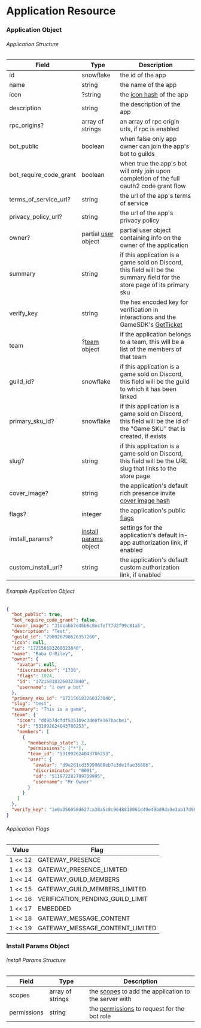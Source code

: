 # Application Resource

### Application Object

###### Application Structure

| Field                  | Type                                                                                      | Description                                                                                                               |
|------------------------|-------------------------------------------------------------------------------------------|---------------------------------------------------------------------------------------------------------------------------|
| id                     | snowflake                                                                                 | the id of the app                                                                                                         |
| name                   | string                                                                                    | the name of the app                                                                                                       |
| icon                   | ?string                                                                                   | the [icon hash](#DOCS_REFERENCE/image-formatting) of the app                                                              |
| description            | string                                                                                    | the description of the app                                                                                                |
| rpc_origins?           | array of strings                                                                          | an array of rpc origin urls, if rpc is enabled                                                                            |
| bot_public             | boolean                                                                                   | when false only app owner can join the app's bot to guilds                                                                |
| bot_require_code_grant | boolean                                                                                   | when true the app's bot will only join upon completion of the full oauth2 code grant flow                                 |
| terms_of_service_url?  | string                                                                                    | the url of the app's terms of service                                                                                     |
| privacy_policy_url?    | string                                                                                    | the url of the app's privacy policy                                                                                       |
| owner?                 | partial [user](#DOCS_RESOURCES_USER/user-object) object                                   | partial user object containing info on the owner of the application                                                       |
| summary                | string                                                                                    | if this application is a game sold on Discord, this field will be the summary field for the store page of its primary sku |
| verify_key             | string                                                                                    | the hex encoded key for verification in interactions and the GameSDK's [GetTicket](#DOCS_GAME_SDK_APPLICATIONS/getticket) |
| team                   | ?[team](#DOCS_TOPICS_TEAMS/data-models-team-object) object                                | if the application belongs to a team, this will be a list of the members of that team                                     |
| guild_id?              | snowflake                                                                                 | if this application is a game sold on Discord, this field will be the guild to which it has been linked                   |
| primary_sku_id?        | snowflake                                                                                 | if this application is a game sold on Discord, this field will be the id of the "Game SKU" that is created, if exists     |
| slug?                  | string                                                                                    | if this application is a game sold on Discord, this field will be the URL slug that links to the store page               |
| cover_image?           | string                                                                                    | the application's default rich presence invite [cover image hash](#DOCS_REFERENCE/image-formatting)                       |
| flags?                 | integer                                                                                   | the application's public [flags](#DOCS_RESOURCES_APPLICATION/application-object-application-flags)                        |
| install_params?        | [install params](#DOCS_RESOURCES_APPLICATION/application-object-application-flags) object | settings for the application's default in-app authorization link, if enabled                                              |
| custom_install_url?    | string                                                                                    | the application's default custom authorization link, if enabled                                                           |

###### Example Application Object

```json
{
  "bot_public": true,
  "bot_require_code_grant": false,
  "cover_image": "31deabb7e45b6c8ecfef77d2f99c81a5",
  "description": "Test",
  "guild_id": "290926798626357260",
  "icon": null,
  "id": "172150183260323840",
  "name": "Baba O-Riley",
  "owner": {
    "avatar": null,
    "discriminator": "1738",
    "flags": 1024,
    "id": "172150183260323840",
    "username": "i own a bot"
  },
  "primary_sku_id": "172150183260323840",
  "slug": "test",
  "summary": "This is a game",
  "team": {
    "icon": "dd9b7dcfdf5351b9c3de0fe167bacbe1",
    "id": "531992624043786253",
    "members": [
      {
        "membership_state": 2,
        "permissions": ["*"],
        "team_id": "531992624043786253",
        "user": {
          "avatar": "d9e261cd35999608eb7e3de1fae3688b",
          "discriminator": "0001",
          "id": "511972282709709995",
          "username": "Mr Owner"
        }
      }
    ]
  },
  "verify_key": "1e0a356058d627ca38a5c8c9648818061d49e49bd9da9e3ab17d98ad4d6bg2u8"
}
```

###### Application Flags

| Value   | Flag                             | 
|---------|----------------------------------| 
| 1 << 12 | GATEWAY_PRESENCE                 |
| 1 << 13 | GATEWAY_PRESENCE_LIMITED         |
| 1 << 14 | GATEWAY_GUILD_MEMBERS            |
| 1 << 15 | GATEWAY_GUILD_MEMBERS_LIMITED    |
| 1 << 16 | VERIFICATION_PENDING_GUILD_LIMIT |
| 1 << 17 | EMBEDDED                         |
| 1 << 18 | GATEWAY_MESSAGE_CONTENT          |
| 1 << 19 | GATEWAY_MESSAGE_CONTENT_LIMITED  |

### Install Params Object

###### Install Params Structure

| Field       | Type             | Description                                                                                                |
|-------------|------------------|------------------------------------------------------------------------------------------------------------|
| scopes      | array of strings | the [scopes](#DOCS_TOPICS_OAUTH2/shared-resources-oauth2-scopes) to add the application to the server with |
| permissions | string           | the [permissions](#DOCS_TOPICS_PERMISSIONS) to request for the bot role                                    |
